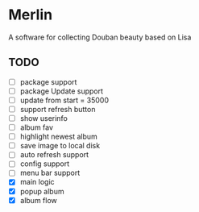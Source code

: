 # Merlin
A software for collecting Douban beauty based on Lisa

## TODO
 * [ ] package support
 * [ ] package Update support
 * [ ] update from start = 35000
 * [ ] support refresh button
 * [ ] show userinfo
 * [ ] album fav
 * [ ] highlight newest album
 * [ ] save image to local disk
 * [ ] auto refresh support
 * [ ] config support
 * [ ] menu bar support
 * [X] main logic
 * [X] popup album
 * [X] album flow
